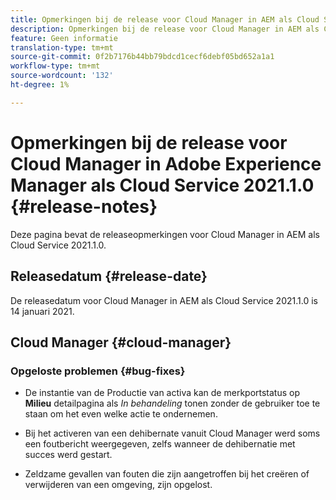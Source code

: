 ```yaml
---
title: Opmerkingen bij de release voor Cloud Manager in AEM als Cloud Service Release 2021.1.0
description: Opmerkingen bij de release voor Cloud Manager in AEM als Cloud Service Release 2021.1.0
feature: Geen informatie
translation-type: tm+mt
source-git-commit: 0f2b7176b44bb79bdcd1cecf6debf05bd652a1a1
workflow-type: tm+mt
source-wordcount: '132'
ht-degree: 1%

---
```



# Opmerkingen bij de release voor Cloud Manager in Adobe Experience Manager als Cloud Service 2021.1.0 {#release-notes}

Deze pagina bevat de releaseopmerkingen voor Cloud Manager in AEM als Cloud Service 2021.1.0.

## Releasedatum {#release-date}

De releasedatum voor Cloud Manager in AEM als Cloud Service 2021.1.0 is 14 januari 2021.

## Cloud Manager {#cloud-manager}

### Opgeloste problemen {#bug-fixes}

* De instantie van de Productie van activa kan de merkportstatus op **Milieu** detailpagina als *In behandeling* tonen zonder de gebruiker toe te staan om het even welke actie te ondernemen.

* Bij het activeren van een dehibernate vanuit Cloud Manager werd soms een foutbericht weergegeven, zelfs wanneer de dehibernatie met succes werd gestart.

* Zeldzame gevallen van fouten die zijn aangetroffen bij het creëren of verwijderen van een omgeving, zijn opgelost.
